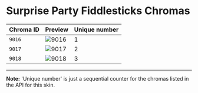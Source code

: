 # Surprise Party Fiddlesticks Chromas

| Chroma ID | Preview | Unique number |
|---|---|---|
| `9016` | ![9016](https://raw.communitydragon.org/latest/plugins/rcp-be-lol-game-data/global/default/v1/champion-chroma-images/9/9016.png) | 1 |
| `9017` | ![9017](https://raw.communitydragon.org/latest/plugins/rcp-be-lol-game-data/global/default/v1/champion-chroma-images/9/9017.png) | 2 |
| `9018` | ![9018](https://raw.communitydragon.org/latest/plugins/rcp-be-lol-game-data/global/default/v1/champion-chroma-images/9/9018.png) | 3 |

---

**Note:** 'Unique number' is just a sequential counter for the chromas listed in the API for this skin.